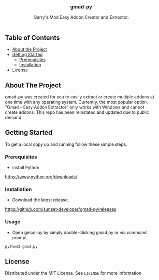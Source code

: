 <!--
*** Thanks for checking out this README Template. If you have a suggestion that would
*** make this better, please fork the repo and create a pull request or simply open
*** an issue with the tag "enhancement".
*** Thanks again! Now go create something AMAZING! :D
***
***
***
*** To avoid retyping too much info. Do a search and replace for the following:
*** github_username, repo_name, twitter_handle, email
-->





<!-- PROJECT SHIELDS -->
<!--
*** I'm using markdown "reference style" links for readability.
*** Reference links are enclosed in brackets [ ] instead of parentheses ( ).
*** See the bottom of this document for the declaration of the reference variables
*** for contributors-url, forks-url, etc. This is an optional, concise syntax you may use.
*** https://www.markdownguide.org/basic-syntax/#reference-style-links
-->

<!-- PROJECT LOGO -->
<h3 align="center">gmad-py</h3>
<p align="center">
    Garry's Mod Easy Addon Creator and Extractor.
    <br />
    <br />
</p>




<!-- TABLE OF CONTENTS -->
## Table of Contents

* [About the Project](#about-the-project)
* [Getting Started](#getting-started)
  * [Prerequisites](#prerequisites)
  * [Installation](#installation)
* [License](#license)



<!-- ABOUT THE PROJECT -->
## About The Project

gmad-py was created for you to easily extract or create multiple addons at one time with any operating system.
Currently, the most popular option, "Gmad - Easy Addon Extractor" only works with Windows and cannot create addons.
This repo has been reinstated and updated due to public demand.

<!-- GETTING STARTED -->
## Getting Started

To get a local copy up and running follow these simple steps.

### Prerequisites

* Install Python.

https://www.python.org/downloads/

### Installation

* Download the latest release.

https://github.com/sunset-developer/gmad-py/releases

### Usage
* Open gmad-py by simply double-clicking gmad.py or via command prompt.

```sh
python3 gmad.py
```

<!-- LICENSE -->
## License

Distributed under the MIT License. See `LICENSE` for more information.